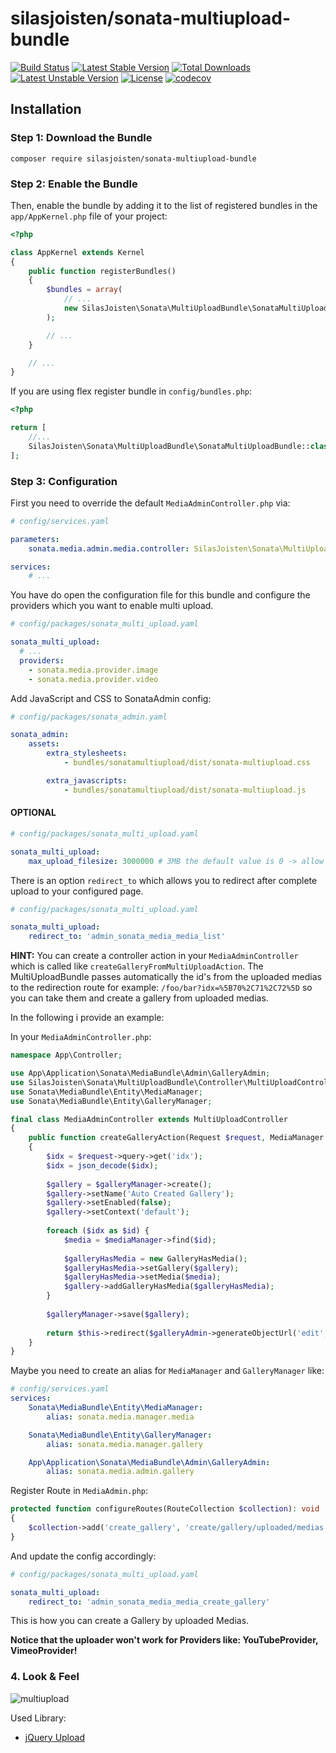 silasjoisten/sonata-multiupload-bundle
======================================
[![Build Status](https://travis-ci.org/silasjoisten/sonata-multiupload-bundle.svg?branch=master)](https://travis-ci.org/silasjoisten/sonata-multiupload-bundle)
[![Latest Stable Version](https://poser.pugx.org/silasjoisten/sonata-multiupload-bundle/v/stable)](https://packagist.org/packages/silasjoisten/sonata-multiupload-bundle)
[![Total Downloads](https://poser.pugx.org/silasjoisten/sonata-multiupload-bundle/downloads)](https://packagist.org/packages/silasjoisten/sonata-multiupload-bundle)
[![Latest Unstable Version](https://poser.pugx.org/silasjoisten/sonata-multiupload-bundle/v/unstable)](https://packagist.org/packages/silasjoisten/sonata-multiupload-bundle)
[![License](https://poser.pugx.org/silasjoisten/sonata-multiupload-bundle/license)](https://packagist.org/packages/silasjoisten/sonata-multiupload-bundle)
[![codecov](https://codecov.io/gh/silasjoisten/sonata-multiupload-bundle/branch/master/graph/badge.svg)](https://codecov.io/gh/silasjoisten/sonata-multiupload-bundle)

## Installation

### Step 1: Download the Bundle

```console
composer require silasjoisten/sonata-multiupload-bundle
```

### Step 2: Enable the Bundle

Then, enable the bundle by adding it to the list of registered bundles
in the `app/AppKernel.php` file of your project:

```php
<?php

class AppKernel extends Kernel
{
    public function registerBundles()
    {
        $bundles = array(
            // ...
            new SilasJoisten\Sonata\MultiUploadBundle\SonataMultiUploadBundle(),
        );

        // ...
    }

    // ...
}
```

If you are using flex register bundle in `config/bundles.php`:
```php 
<?php

return [
    //...
    SilasJoisten\Sonata\MultiUploadBundle\SonataMultiUploadBundle::class => ['all' => true]
];
```

### Step 3: Configuration

First you need to override the default `MediaAdminController.php` via:

```yaml
# config/services.yaml

parameters:
    sonata.media.admin.media.controller: SilasJoisten\Sonata\MultiUploadBundle\Controller\MultiUploadController

services:
    # ...
```

You have do open the configuration file for this bundle and configure the providers which you want to enable multi upload.
```yaml
# config/packages/sonata_multi_upload.yaml

sonata_multi_upload:
  # ...
  providers:
    - sonata.media.provider.image
    - sonata.media.provider.video

```


Add JavaScript and CSS to SonataAdmin config:
```yaml
# config/packages/sonata_admin.yaml

sonata_admin:
    assets:
        extra_stylesheets:
            - bundles/sonatamultiupload/dist/sonata-multiupload.css

        extra_javascripts:
            - bundles/sonatamultiupload/dist/sonata-multiupload.js
```

#### OPTIONAL

```yaml
# config/packages/sonata_multi_upload.yaml

sonata_multi_upload:
    max_upload_filesize: 3000000 # 3MB the default value is 0 -> allow every size
```

There is an option `redirect_to` which allows you to redirect after complete upload to your configured page.

```yaml
# config/packages/sonata_multi_upload.yaml

sonata_multi_upload:
    redirect_to: 'admin_sonata_media_media_list'
```

**HINT:** You can create a controller action in your `MediaAdminController` which is called like 
`createGalleryFromMultiUploadAction`. The MultiUploadBundle passes automatically the id's from the uploaded medias 
to the redirection route for example: `/foo/bar?idx=%5B70%2C71%2C72%5D` so you can take them and create 
a gallery from uploaded medias.

In the following i provide an example:

In your `MediaAdminController.php`:
```php
namespace App\Controller;

use App\Application\Sonata\MediaBundle\Admin\GalleryAdmin;
use SilasJoisten\Sonata\MultiUploadBundle\Controller\MultiUploadController;
use Sonata\MediaBundle\Entity\MediaManager;
use Sonata\MediaBundle\Entity\GalleryManager;

final class MediaAdminController extends MultiUploadController
{
    public function createGalleryAction(Request $request, MediaManager $mediaManager, GalleryManager $galleryManager, GalleryAdmin $galleryAdmin): RedirectResponse
    {
        $idx = $request->query->get('idx');
        $idx = json_decode($idx);
    
        $gallery = $galleryManager->create();
        $gallery->setName('Auto Created Gallery');
        $gallery->setEnabled(false);
        $gallery->setContext('default');
    
        foreach ($idx as $id) {
            $media = $mediaManager->find($id);
            
            $galleryHasMedia = new GalleryHasMedia();
            $galleryHasMedia->setGallery($gallery);
            $galleryHasMedia->setMedia($media);
            $gallery->addGalleryHasMedia($galleryHasMedia);
        }
    
        $galleryManager->save($gallery);
    
        return $this->redirect($galleryAdmin->generateObjectUrl('edit', $gallery));
    }
}
```

Maybe you need to create an alias for `MediaManager` and `GalleryManager` like:
```yaml
# config/services.yaml
services:
    Sonata\MediaBundle\Entity\MediaManager:
        alias: sonata.media.manager.media

    Sonata\MediaBundle\Entity\GalleryManager:
        alias: sonata.media.manager.gallery

    App\Application\Sonata\MediaBundle\Admin\GalleryAdmin:
        alias: sonata.media.admin.gallery
```


Register Route in `MediaAdmin.php`:

```php
protected function configureRoutes(RouteCollection $collection): void
{
    $collection->add('create_gallery', 'create/gallery/uploaded/medias');
}
```

And update the config accordingly:
```yaml
# config/packages/sonata_multi_upload.yaml

sonata_multi_upload:
    redirect_to: 'admin_sonata_media_media_create_gallery'
```
This is how you can create a Gallery by uploaded Medias.

**Notice that the uploader won't work for Providers like: YouTubeProvider, VimeoProvider!**

### 4. Look & Feel

![multiupload](docs/images/multiupload-bundle.gif)

Used Library: 
* [jQuery Upload](https://github.com/danielm/uploader)
